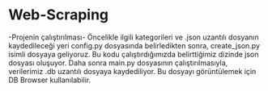 # Web-Scraping
-Projenin çalıştırılması-
Öncelikle ilgili kategorileri ve .json uzantılı dosyanın kaydedileceği yeri config.py dosyasında belirledikten sonra, create_json.py isimli dosyaya geliyoruz. Bu kodu çalıştırdığımızda belirttiğimiz dizinde json dosyası oluşuyor.
Daha sonra main.py dosyasının çalıştırılmasıyla, verilerimiz .db uzantılı dosyaya kaydediliyor. Bu dosyayı görüntülemek için DB Browser kullanılabilir.

